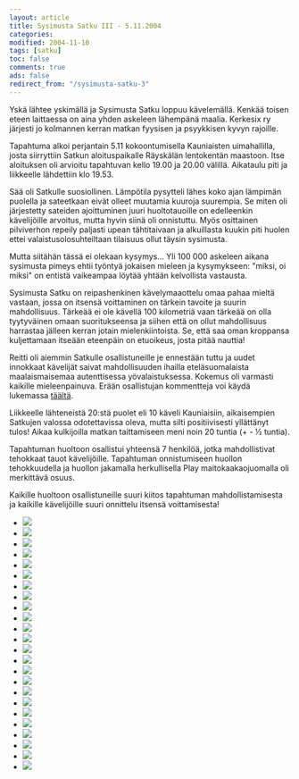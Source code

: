 ```yaml
--- 
layout: article 
title: Sysimusta Satku III - 5.11.2004 
categories: 
modified: 2004-11-10 
tags: [satku]
toc: false 
comments: true 
ads: false 
redirect_from: "/sysimusta-satku-3" 
--- 
```


Yskä lähtee yskimällä ja Sysimusta Satku loppuu kävelemällä. Kenkää
toisen eteen laittaessa on aina yhden askeleen lähempänä maalia.
Kerkesix ry järjesti jo kolmannen kerran matkan fyysisen ja psyykkisen
kyvyn rajoille.

Tapahtuma alkoi perjantain 5.11 kokoontumisella Kauniaisten
uimahallilla, josta siirryttiin Satkun aloituspaikalle Räyskälän
lentokentän maastoon. Itse aloituksen oli arvioitu tapahtuvan kello
19.00 ja 20.00 välillä. Aikataulu piti ja liikkeelle lähdettiin klo
19.53.

Sää oli Satkulle suosiollinen. Lämpötila pysytteli lähes koko ajan
lämpimän puolella ja sateetkaan eivät olleet muutamia kuuroja suurempia.
Se miten oli järjestetty sateiden ajoittuminen juuri huoltotauoille on
edelleenkin kävelijöille arvoitus, mutta hyvin siinä oli onnistuttu.
Myös osittainen pilviverhon repeily paljasti upean tähtitaivaan ja
alkuillasta kuukin piti huolen ettei valaistusolosuhteiltaan tilaisuus
ollut täysin sysimusta.

Mutta siitähän tässä ei olekaan kysymys... Yli 100 000 askeleen aikana
sysimusta pimeys ehtii työntyä jokaisen mieleen ja kysymykseen: "miksi,
oi miksi" on entistä vaikeampaa löytää yhtään kelvollista vastausta.

Sysimusta Satku on reipashenkinen kävelymaaottelu omaa pahaa mieltä
vastaan, jossa on itsensä voittaminen on tärkein tavoite ja suurin
mahdollisuus. Tärkeää ei ole kävellä 100 kilometriä vaan tärkeää on olla
tyytyväinen omaan suoritukseensa ja siihen että on ollut mahdollisuus
harrastaa jälleen kerran jotain mielenkiintoista. Se, että saa oman
kroppansa kuljettamaan itseään eteenpäin on etuoikeus, josta pitää
nauttia!

Reitti oli aiemmin Satkulle osallistuneille je ennestään tuttu ja uudet
innokkaat kävelijät saivat mahdollisuuden ihailla eteläsuomalaista
maalaismaisemaa autenttisessa yövalaistuksessa. Kokemus oli varmasti
kaikille mieleenpainuva. Erään osallistujan kommentteja voi käydä
lukemassa
[täältä](http://www.hevoslaaksontalli.fi/ApoBlog/2004/11/07/sysimustan-satkun-jalkitunnelmia/).

Liikkeelle lähteneistä 20:stä puolet eli 10 käveli Kauniaisiin,
aikaisempien Satkujen valossa odotettavissa oleva, mutta silti
positiivisesti yllättänyt tulos! Aikaa kulkijoilla matkan taittamiseen
meni noin 20 tuntia (+ - ½ tuntia).

Tapahtuman huoltoon osallistui yhteensä 7 henkilöä, jotka mahdollistivat
tehokkaat tauot kävelijöille. Tapahtuman onnistumiseen huollon
tehokkuudella ja huollon jakamalla herkullisella Play
maitokaakaojuomalla oli merkittävä osuus.

Kaikille huoltoon osallistuneille suuri kiitos tapahtuman
mahdollistamisesta ja kaikille kävelijöille suuri onnittelu itsensä
voittamisesta!

<div class="image-gallery">

-   [![](/Media/Default/ImageGalleries/sysimusta-satku-3/Thumbnails/1.jpg)](/Media/Default/ImageGalleries/sysimusta-satku-3/1.jpg)
-   [![](/Media/Default/ImageGalleries/sysimusta-satku-3/Thumbnails/10.jpg)](/Media/Default/ImageGalleries/sysimusta-satku-3/10.jpg)
-   [![](/Media/Default/ImageGalleries/sysimusta-satku-3/Thumbnails/11.jpg)](/Media/Default/ImageGalleries/sysimusta-satku-3/11.jpg)
-   [![](/Media/Default/ImageGalleries/sysimusta-satku-3/Thumbnails/12.jpg)](/Media/Default/ImageGalleries/sysimusta-satku-3/12.jpg)
-   [![](/Media/Default/ImageGalleries/sysimusta-satku-3/Thumbnails/13.jpg)](/Media/Default/ImageGalleries/sysimusta-satku-3/13.jpg)
-   [![](/Media/Default/ImageGalleries/sysimusta-satku-3/Thumbnails/14.jpg)](/Media/Default/ImageGalleries/sysimusta-satku-3/14.jpg)
-   [![](/Media/Default/ImageGalleries/sysimusta-satku-3/Thumbnails/15.jpg)](/Media/Default/ImageGalleries/sysimusta-satku-3/15.jpg)
-   [![](/Media/Default/ImageGalleries/sysimusta-satku-3/Thumbnails/16.jpg)](/Media/Default/ImageGalleries/sysimusta-satku-3/16.jpg)
-   [![](/Media/Default/ImageGalleries/sysimusta-satku-3/Thumbnails/17.jpg)](/Media/Default/ImageGalleries/sysimusta-satku-3/17.jpg)
-   [![](/Media/Default/ImageGalleries/sysimusta-satku-3/Thumbnails/18.jpg)](/Media/Default/ImageGalleries/sysimusta-satku-3/18.jpg)
-   [![](/Media/Default/ImageGalleries/sysimusta-satku-3/Thumbnails/19.jpg)](/Media/Default/ImageGalleries/sysimusta-satku-3/19.jpg)
-   [![](/Media/Default/ImageGalleries/sysimusta-satku-3/Thumbnails/2.jpg)](/Media/Default/ImageGalleries/sysimusta-satku-3/2.jpg)
-   [![](/Media/Default/ImageGalleries/sysimusta-satku-3/Thumbnails/20.jpg)](/Media/Default/ImageGalleries/sysimusta-satku-3/20.jpg)
-   [![](/Media/Default/ImageGalleries/sysimusta-satku-3/Thumbnails/21.jpg)](/Media/Default/ImageGalleries/sysimusta-satku-3/21.jpg)
-   [![](/Media/Default/ImageGalleries/sysimusta-satku-3/Thumbnails/22.jpg)](/Media/Default/ImageGalleries/sysimusta-satku-3/22.jpg)
-   [![](/Media/Default/ImageGalleries/sysimusta-satku-3/Thumbnails/23.jpg)](/Media/Default/ImageGalleries/sysimusta-satku-3/23.jpg)
-   [![](/Media/Default/ImageGalleries/sysimusta-satku-3/Thumbnails/24.jpg)](/Media/Default/ImageGalleries/sysimusta-satku-3/24.jpg)
-   [![](/Media/Default/ImageGalleries/sysimusta-satku-3/Thumbnails/3.jpg)](/Media/Default/ImageGalleries/sysimusta-satku-3/3.jpg)
-   [![](/Media/Default/ImageGalleries/sysimusta-satku-3/Thumbnails/4.jpg)](/Media/Default/ImageGalleries/sysimusta-satku-3/4.jpg)
-   [![](/Media/Default/ImageGalleries/sysimusta-satku-3/Thumbnails/5.jpg)](/Media/Default/ImageGalleries/sysimusta-satku-3/5.jpg)
-   [![](/Media/Default/ImageGalleries/sysimusta-satku-3/Thumbnails/6.jpg)](/Media/Default/ImageGalleries/sysimusta-satku-3/6.jpg)
-   [![](/Media/Default/ImageGalleries/sysimusta-satku-3/Thumbnails/7.jpg)](/Media/Default/ImageGalleries/sysimusta-satku-3/7.jpg)
-   [![](/Media/Default/ImageGalleries/sysimusta-satku-3/Thumbnails/8.jpg)](/Media/Default/ImageGalleries/sysimusta-satku-3/8.jpg)
-   [![](/Media/Default/ImageGalleries/sysimusta-satku-3/Thumbnails/9.jpg)](/Media/Default/ImageGalleries/sysimusta-satku-3/9.jpg)

</div>
